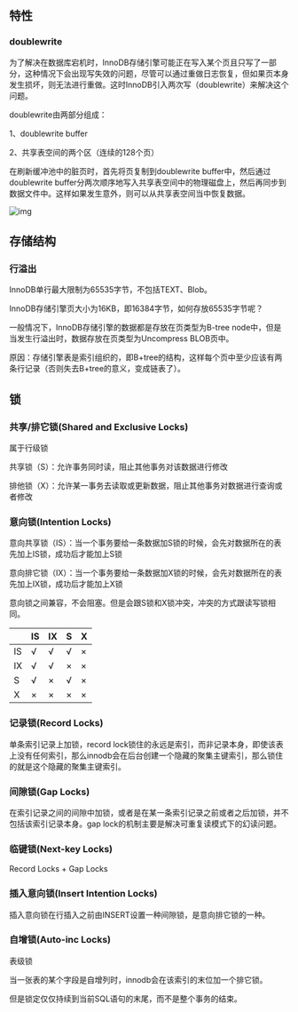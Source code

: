 ## 特性

### doublewrite

为了解决在数据库宕机时，InnoDB存储引擎可能正在写入某个页且只写了一部分，这种情况下会出现写失效的问题，尽管可以通过重做日志恢复，但如果页本身发生损坏，则无法进行重做。这时InnoDB引入两次写（doublewrite）来解决这个问题。

doublewrite由两部分组成：

1、doublewrite buffer

2、共享表空间的两个区（连续的128个页）

在刷新缓冲池中的脏页时，首先将页复制到doublewrite buffer中，然后通过doublewrite buffer分两次顺序地写入共享表空间中的物理磁盘上，然后再同步到数据文件中。这样如果发生意外，则可以从共享表空间当中恢复数据。

![img](https://static.dingtalk.com/media/lALPDe7sw0WVrR3NAhjNA5c_919_536.png_827x10000.jpg?bizType=report) 

## 存储结构

### 行溢出

InnoDB单行最大限制为65535字节，不包括TEXT、Blob。

InnoDB存储引擎页大小为16KB，即16384字节，如何存放65535字节呢？

一般情况下，InnoDB存储引擎的数据都是存放在页类型为B-tree node中，但是当发生行溢出时，数据存放在页类型为Uncompress BLOB页中。

原因：存储引擎表是索引组织的，即B+tree的结构，这样每个页中至少应该有两条行记录（否则失去B+tree的意义，变成链表了）。

## 锁

### 共享/排它锁(Shared and Exclusive Locks)

属于行级锁

共享锁（S）：允许事务同时读，阻止其他事务对该数据进行修改

排他锁（X）：允许某一事务去读取或更新数据，阻止其他事务对数据进行查询或者修改

### 意向锁(Intention Locks)

意向共享锁（IS）：当一个事务要给一条数据加S锁的时候，会先对数据所在的表先加上IS锁，成功后才能加上S锁

意向排它锁（IX）：当一个事务要给一条数据加X锁的时候，会先对数据所在的表先加上IX锁，成功后才能加上X锁

意向锁之间兼容，不会阻塞。但是会跟S锁和X锁冲突，冲突的方式跟读写锁相同。

|      | IS   | IX   | S    | X    |
| ---- | ---- | ---- | ---- | ---- |
| IS   | √    | √    | √    | ×    |
| IX   | √    | √    | ×    | ×    |
| S    | √    | ×    | √    | ×    |
| X    | ×    | ×    | ×    | ×    |



### 记录锁(Record Locks)

单条索引记录上加锁，record lock锁住的永远是索引，而非记录本身，即使该表上没有任何索引，那么innodb会在后台创建一个隐藏的聚集主键索引，那么锁住的就是这个隐藏的聚集主键索引。

### 间隙锁(Gap Locks)

在索引记录之间的间隙中加锁，或者是在某一条索引记录之前或者之后加锁，并不包括该索引记录本身。gap lock的机制主要是解决可重复读模式下的幻读问题。

### 临键锁(Next-key Locks)

Record Locks + Gap Locks

### 插入意向锁(Insert Intention Locks)

插入意向锁在行插入之前由INSERT设置一种间隙锁，是意向排它锁的一种。

### 自增锁(Auto-inc Locks)

表级锁

当一张表的某个字段是自增列时，innodb会在该索引的末位加一个排它锁。

但是锁定仅仅持续到当前SQL语句的末尾，而不是整个事务的结束。